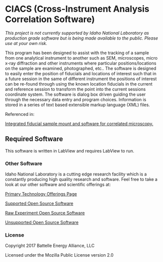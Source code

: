 ﻿# CIACS (Cross-Instrument Analysis Correlation Software)

*This project is not currently supported by Idaho National Laboratory as production grade software but is being made available to the public. Please use at your own risk.*

This program has been designed to assist with the tracking of a sample from one analytical instrument to another such as SEM, microscopes, micro x-ray diffraction and other instruments where particular positions/locations on the sample are examined, photographed, etc.. The software is designed to easily enter the position of fiducials and locations of interest such that in a future session in the same of different instrument the positions of interest can be re-found through using the known location fiducials in the current and reference session to transform the point into the current sessions coordinate system. The software is dialog box driven guiding the user through the necessary data entry and program choices. Information is stored in a series of text based extensible markup language (XML) files.

Referenced in:

[Integrated fiducial sample mount and software for correlated microscopy.](https://www.ncbi.nlm.nih.gov/pubmed/24593365)

## Required Software

This software is written in LabView and requires LabView to run.

### Other Software

Idaho National Laboratory is a cutting edge research facility which is a constantly producing high quality research and software. Feel free to take a look at our other software and scientific offerings at:

[Primary Technology Offerings Page](https://www.inl.gov/inl-initiatives/technology-deployment)

[Supported Open Source Software](https://github.com/idaholab)

[Raw Experiment Open Source Software](https://github.com/IdahoLabResearch)

[Unsupported Open Source Software](https://github.com/IdahoLabCuttingBoard)

### License
Copyright 2017 Battelle Energy Alliance, LLC

Licensed under the Mozilla Public License version 2.0
